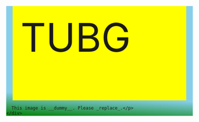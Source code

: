 <div class="jumbotron" style="background: linear-gradient(183deg, skyblue 80%, green) center no-repeat; background-size: cover; ">
  <div class="container text-center">
    <div style="font-size: 80pt; background: yellow; color: carmine; width: 4em; height: 2em; padding: 0.2em; position: relative; left: 50%; transform: translateX(-50%)">TUBG</div>
      
      This image is __dummy__. Please _replace_.</p>
    </div>
</div>
